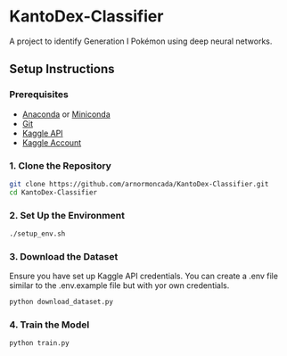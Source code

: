 # KantoDex-Classifier

A project to identify Generation I Pokémon using deep neural networks.



## Setup Instructions

### Prerequisites

- [Anaconda](https://www.anaconda.com/) or [Miniconda](https://docs.conda.io/en/latest/miniconda.html)
- [Git](https://git-scm.com/)
- [Kaggle API](https://www.kaggle.com/docs/api)
- [Kaggle Account](https://www.kaggle.com/account)

### 1. Clone the Repository

```bash
git clone https://github.com/arnormoncada/KantoDex-Classifier.git
cd KantoDex-Classifier
```

### 2. Set Up the Environment

```bash
./setup_env.sh
```

### 3. Download the Dataset

Ensure you have set up Kaggle API credentials. You can create a .env file similar to the .env.example file but with yor own credentials.

```bash
python download_dataset.py
```

### 4. Train the Model

```bash
python train.py
```